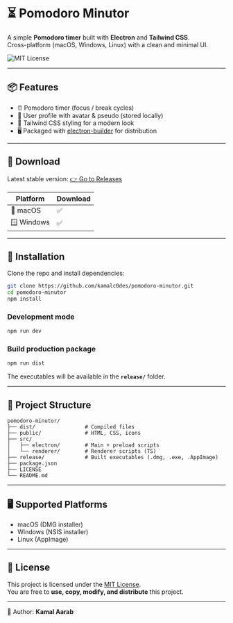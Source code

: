 # ⏳ Pomodoro Minutor

A simple **Pomodoro timer** built with **Electron** and **Tailwind CSS**.  
Cross-platform (macOS, Windows, Linux) with a clean and minimal UI.

![MIT License](https://img.shields.io/badge/License-MIT-green.svg)

---

## 📦 Features

- ⏰ Pomodoro timer (focus / break cycles)  
- 📝 User profile with avatar & pseudo (stored locally)  
- 🎨 Tailwind CSS styling for a modern look  
- 🖥️ Packaged with [electron-builder](https://www.electron.build/) for distribution  

---

## 🚀 Download

Latest stable version: [👉 Go to Releases](https://github.com/kamalc0des/pomodoro-minutor/releases/latest)

| Platform   | Download |
|------------|----------|
| 🍎 macOS   | ✅ |
| 🪟 Windows | ✅ |

---

## 🚀 Installation

Clone the repo and install dependencies:

```bash
git clone https://github.com/kamalc0des/pomodoro-minutor.git
cd pomodoro-minutor
npm install
```

### Development mode
```bash
npm run dev
```

### Build production package
```bash
npm run dist
```

The executables will be available in the **`release/`** folder.

---

## 📂 Project Structure

```
pomodoro-minutor/
├── dist/                # Compiled files
├── public/              # HTML, CSS, icons
├── src/
│   ├── electron/        # Main + preload scripts
│   └── renderer/        # Renderer scripts (TS)
├── release/             # Built executables (.dmg, .exe, .AppImage)
├── package.json
├── LICENSE
└── README.md
```

---

## 🖥️ Supported Platforms

- macOS (DMG installer)  
- Windows (NSIS installer)  
- Linux (AppImage)  

---

## 📜 License

This project is licensed under the [MIT License](LICENSE).  
You are free to **use, copy, modify, and distribute** this project.

---

👤 Author: **Kamal Aarab**
